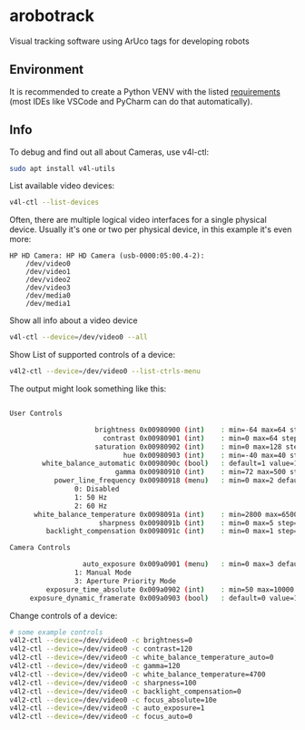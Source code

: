 # arobotrack
Visual tracking software using ArUco tags for developing robots

## Environment

It is recommended to create a Python VENV with the listed [requirements](requirements.txt) (most IDEs like VSCode and PyCharm can do that automatically).

## Info

To debug and find out all about Cameras, use v4l-ctl:

```bash
sudo apt install v4l-utils
```

List available video devices:

```bash
v4l-ctl --list-devices
```

Often, there are multiple logical video interfaces for a single physical device.
Usually it's one or two per physical device, in this example it's even more:

```
HP HD Camera: HP HD Camera (usb-0000:05:00.4-2):
	/dev/video0
	/dev/video1
	/dev/video2
	/dev/video3
	/dev/media0
	/dev/media1
```

Show all info about a video device

```bash
v4l-ctl --device=/dev/video0 --all
```

Show List of supported controls of a device:

```bash
v4l2-ctl --device=/dev/video0 --list-ctrls-menu
```

The output might look something like this:

```bash

User Controls

                     brightness 0x00980900 (int)    : min=-64 max=64 step=1 default=0 value=0
                       contrast 0x00980901 (int)    : min=0 max=64 step=1 default=32 value=32
                     saturation 0x00980902 (int)    : min=0 max=128 step=1 default=64 value=64
                            hue 0x00980903 (int)    : min=-40 max=40 step=1 default=0 value=0
        white_balance_automatic 0x0098090c (bool)   : default=1 value=1
                          gamma 0x00980910 (int)    : min=72 max=500 step=1 default=100 value=100
           power_line_frequency 0x00980918 (menu)   : min=0 max=2 default=1 value=1 (50 Hz)
				0: Disabled
				1: 50 Hz
				2: 60 Hz
      white_balance_temperature 0x0098091a (int)    : min=2800 max=6500 step=10 default=4000 value=4000 flags=inactive
                      sharpness 0x0098091b (int)    : min=0 max=5 step=1 default=0 value=0
         backlight_compensation 0x0098091c (int)    : min=0 max=1 step=1 default=0 value=0

Camera Controls

                  auto_exposure 0x009a0901 (menu)   : min=0 max=3 default=3 value=3 (Aperture Priority Mode)
				1: Manual Mode
				3: Aperture Priority Mode
         exposure_time_absolute 0x009a0902 (int)    : min=50 max=10000 step=1 default=300 value=300 flags=inactive
     exposure_dynamic_framerate 0x009a0903 (bool)   : default=0 value=1

```

Change controls of a device:

```bash
# some example controls
v4l2-ctl --device=/dev/video0 -c brightness=0
v4l2-ctl --device=/dev/video0 -c contrast=120
v4l2-ctl --device=/dev/video0 -c white_balance_temperature_auto=0
v4l2-ctl --device=/dev/video0 -c gamma=120
v4l2-ctl --device=/dev/video0 -c white_balance_temperature=4700
v4l2-ctl --device=/dev/video0 -c sharpness=100
v4l2-ctl --device=/dev/video0 -c backlight_compensation=0
v4l2-ctl --device=/dev/video0 -c focus_absolute=10e
v4l2-ctl --device=/dev/video0 -c auto_exposure=1
v4l2-ctl --device=/dev/video0 -c focus_auto=0
```